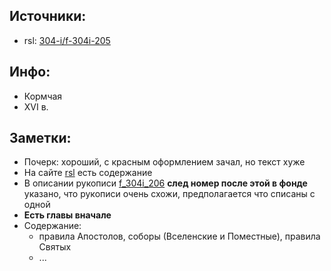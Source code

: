 ## Источники:

* rsl: [304-i/f-304i-205][rsl]

## Инфо:

* Кормчая
* XVI в.

## Заметки:

* Почерк: хороший, с красным оформлением зачал, но текст хуже
* На сайте [rsl][rsl] есть содержание
* В описании рукописи [f_304i_206][f_304i_206] **след номер после этой в фонде** указано, что рукописи очень
  схожи, предполагается что списаны с одной
* **Есть главы вначале**
* Содержание:
    * правила Апостолов, соборы (Вселенские и Поместные), правила Святых
    * ...

[rsl]: https://lib-fond.ru/lib-rgb/304-i/f-304i-205/

[f_304i_206]: f_304i_206.md